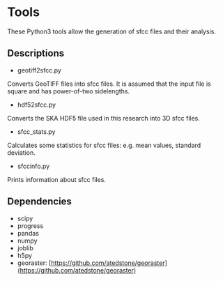 # Tools

These Python3 tools allow the generation of sfcc files and their analysis.

## Descriptions

- geotiff2sfcc.py

Converts GeoTIFF files into sfcc files. It is assumed that the input file is square and has power-of-two sidelengths.

- hdf52sfcc.py

Converts the SKA HDF5 file used in this research into 3D sfcc files.

- sfcc_stats.py

Calculates some statistics for sfcc files: e.g. mean values, standard deviation.

- sfccinfo.py

Prints information about sfcc files.

## Dependencies

- scipy
- progress
- pandas
- numpy
- joblib
- h5py
- georaster: [https://github.com/atedstone/georaster](https://github.com/atedstone/georaster)
